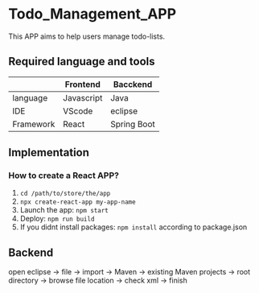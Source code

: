 # Todo_Management_APP
This APP aims to help users manage todo-lists.
## Required language and tools
|    | Frontend | Bacckend |
|---------|---------|---------|
| language | Javascript | Java |
| IDE | VScode| eclipse |
| Framework | React | Spring Boot |

## Implementation
### How to create a React APP?
1. `cd /path/to/store/the/app`
2. `npx create-react-app my-app-name`
3. Launch the app: `npm start`
4. Deploy: `npm run build`
5. If you didnt install packages: `npm install` according to package.json

## Backend
open eclipse -> file -> import -> Maven -> existing Maven projects -> root directory -> browse file location -> check xml -> finish
